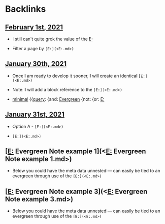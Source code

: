 
# Backlinks
## [February 1st, 2021](<February 1st, 2021.md>)
- I still can't quite grok the value of the [E:](<E:.md>)

- Filter a page by `[E:](<E:.md>)`

## [January 30th, 2021](<January 30th, 2021.md>)
- Once I am ready to develop it sooner, I will create an identical `[E:](<E:.md>)`

- Note: I will add a block reference to the `[E:](<E:.md>)`

- [minimal](<minimal.md>) {{[query](<query.md>): {and: [Evergreen](<Evergreen.md>) {not: {or: [E:](<E:.md>)

## [January 31st, 2021](<January 31st, 2021.md>)
- Option A - `[E:](<E:.md>)`

- `[E:](<E:.md>)`

## [[E:](<[E:.md>) Evergreen Note example 1](<[E:](<E:.md>) Evergreen Note example 1.md>)
- Below you could have the meta data unnested — can easily be tied to an evergreen through use of the `[E:](<E:.md>)`

## [[E:](<[E:.md>) Evergreen Note example 3](<[E:](<E:.md>) Evergreen Note example 3.md>)
- Below you could have the meta data unnested — can easily be tied to an evergreen through use of the `[E:](<E:.md>)`

